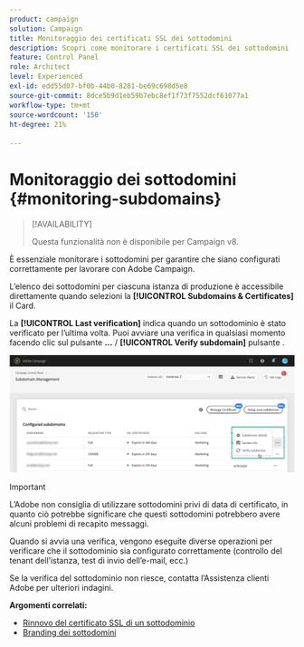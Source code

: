 ```yaml
---
product: campaign
solution: Campaign
title: Monitoraggio dei certificati SSL dei sottodomini
description: Scopri come monitorare i certificati SSL dei sottodomini
feature: Control Panel
role: Architect
level: Experienced
exl-id: edd55d07-bf0b-44b0-8281-be69c698d5e8
source-git-commit: 8dce5b9d1eb59b7ebc8ef1f73f7552dcf61077a1
workflow-type: tm+mt
source-wordcount: '150'
ht-degree: 21%

---
```


# Monitoraggio dei sottodomini {#monitoring-subdomains}

>[!AVAILABILITY]
>
>Questa funzionalità non è disponibile per Campaign v8.

È essenziale monitorare i sottodomini per garantire che siano configurati correttamente per lavorare con Adobe Campaign.

L’elenco dei sottodomini per ciascuna istanza di produzione è accessibile direttamente quando selezioni la **[!UICONTROL Subdomains & Certificates]** il Card.

La **[!UICONTROL Last verification]** indica quando un sottodominio è stato verificato per l’ultima volta. Puoi avviare una verifica in qualsiasi momento facendo clic sul pulsante **...** / **[!UICONTROL Verify subdomain]** pulsante .

![](assets/subdomain_verification.png)

>[!IMPORTANT]
>
>L’Adobe non consiglia di utilizzare sottodomini privi di data di certificato, in quanto ciò potrebbe significare che questi sottodomini potrebbero avere alcuni problemi di recapito messaggi.

Quando si avvia una verifica, vengono eseguite diverse operazioni per verificare che il sottodominio sia configurato correttamente (controllo del tenant dell’istanza, test di invio dell’e-mail, ecc.)

Se la verifica del sottodominio non riesce, contatta l’Assistenza clienti Adobe per ulteriori indagini.

**Argomenti correlati:**

* [Rinnovo del certificato SSL di un sottodominio](../../subdomains-certificates/using/renewing-subdomain-certificate.md)
* [Branding dei sottodomini](../../subdomains-certificates/using/subdomains-branding.md)
